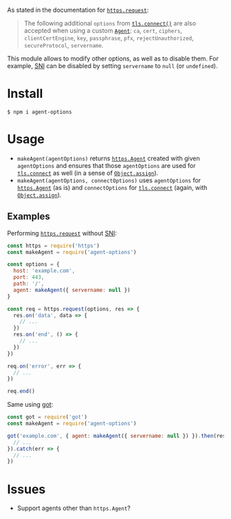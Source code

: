 As stated in the documentation for [`https.request`](https://nodejs.org/api/https.html#https_https_request_options_callback):

> The following additional `options` from [`tls.connect()`](https://nodejs.org/api/tls.html#tls_tls_connect_options_callback) are also accepted when using a custom [`Agent`](https://nodejs.org/api/https.html#https_class_https_agent): `ca`, `cert`, `ciphers`, `clientCertEngine`, `key`, `passphrase`, `pfx`, `rejectUnauthorized`, `secureProtocol`, `servername`.

This module allows to modify other options, as well as to disable them. For example, [SNI](https://en.wikipedia.org/wiki/Server_Name_Indication) can be disabled by setting `servername` to `null` (or `undefined`).

# Install

```console
$ npm i agent-options
```

# Usage

* `makeAgent(agentOptions)` returns [`https.Agent`](https://nodejs.org/api/https.html#https_class_https_agent) created with given `agentOptions` and ensures that those `agentOptions` are used for [`tls.connect`](https://nodejs.org/api/tls.html#tls_tls_connect_options_callback) as well (in a sense of [`Object.assign`](https://developer.mozilla.org/en-US/docs/Web/JavaScript/Reference/Global_Objects/Object/assign)).
* `makeAgent(agentOptions, connectOptions)` uses `agentOptions` for [`https.Agent`](https://nodejs.org/api/https.html#https_class_https_agent) (as is) and `connectOptions` for [`tls.connect`](https://nodejs.org/api/tls.html#tls_tls_connect_options_callback) (again, with [`Object.assign`](https://developer.mozilla.org/en-US/docs/Web/JavaScript/Reference/Global_Objects/Object/assign)).

## Examples

Performing [`https.request`](https://nodejs.org/api/https.html#https_https_request_options_callback) without [SNI](https://en.wikipedia.org/wiki/Server_Name_Indication):

```js
const https = require('https')
const makeAgent = require('agent-options')

const options = {
  host: 'example.com',
  port: 443,
  path: '/',
  agent: makeAgent({ servername: null })
}

const req = https.request(options, res => {
  res.on('data', data => {
    // ...
  })
  res.on('end', () => {
    // ...
  })
})

req.on('error', err => {
  // ...
})

req.end()
```

Same using [got](https://github.com/sindresorhus/got):

```js
const got = require('got')
const makeAgent = require('agent-options')

got('example.com', { agent: makeAgent({ servername: null }) }).then(res => {
  // ...
}).catch(err => {
  // ...
})
```

# Issues

* Support agents other than `https.Agent`?

